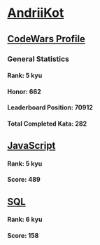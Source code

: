 # [AndriiKot](https://www.codewars.com/users/AndriiKot)
## [CodeWars Profile](https://www.codewars.com/users/AndriiKot)
### General Statistics
#### Rank: 5 kyu
#### Honor: 662
#### Leaderboard Position: 70912
#### Total Completed Kata: 282

## [JavaScript](https://github.com/AndriiKot/JavaScript__CodeWars)
#### Rank: 5 kyu
#### Score: 489

## [SQL](https://github.com/AndriiKot/SQL__CodeWars)
#### Rank: 6 kyu
#### Score: 158
